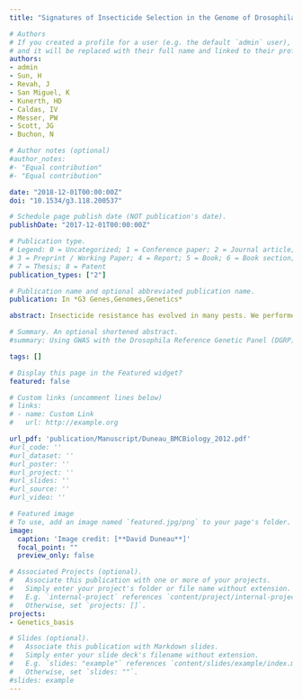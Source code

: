 ```yaml
---
title: "Signatures of Insecticide Selection in the Genome of Drosophila melanogaster."

# Authors
# If you created a profile for a user (e.g. the default `admin` user), write the username (folder name) here 
# and it will be replaced with their full name and linked to their profile.
authors: 
- admin
- Sun, H 
- Revah, J
- San Miguel, K
- Kunerth, HD 
- Caldas, IV
- Messer, PW
- Scott, JG 
- Buchon, N

# Author notes (optional)
#author_notes:
#- "Equal contribution"
#- "Equal contribution"

date: "2018-12-01T00:00:00Z"
doi: "10.1534/g3.118.200537"

# Schedule page publish date (NOT publication's date).
publishDate: "2017-12-01T00:00:00Z"

# Publication type.
# Legend: 0 = Uncategorized; 1 = Conference paper; 2 = Journal article;
# 3 = Preprint / Working Paper; 4 = Report; 5 = Book; 6 = Book section;
# 7 = Thesis; 8 = Patent
publication_types: ["2"]

# Publication name and optional abbreviated publication name.
publication: In *G3 Genes,Genomes,Genetics*

abstract: Insecticide resistance has evolved in many pests. We performed a GWAS approach with the Drosophila Genetic Reference Panel (DGRP) to identify the mutations involved in resistance to two insecticides. Most variation in parathion resistance was associated with Ace, while most variation in deltamethrin resistance was associated with Cyp6a23, encoding a detoxification enzyme never previously associated with resistance. A “nested GWAS” revealed the contribution of other loci. We observed signatures of recent selective sweeps at all of these resistance loci and confirmed that the soft sweep at Ace is driven by the resistance mutations. Allele frequencies in additional population samples revealed that most resistance mutations are segregating across the globe.

# Summary. An optional shortened abstract.
#summary: Using GWAS with the Drosophila Reference Genetic Panel (DGRP) found the genetic basis of the resistance to Parathion and Deltamethrin, two commonly used insecticides.

tags: []

# Display this page in the Featured widget?
featured: false

# Custom links (uncomment lines below)
# links:
# - name: Custom Link
#   url: http://example.org

url_pdf: 'publication/Manuscript/Duneau_BMCBiology_2012.pdf'
#url_code: ''
#url_dataset: ''
#url_poster: ''
#url_project: ''
#url_slides: ''
#url_source: ''
#url_video: ''

# Featured image
# To use, add an image named `featured.jpg/png` to your page's folder. 
image:
  caption: 'Image credit: [**David Duneau**]'
  focal_point: ""
  preview_only: false

# Associated Projects (optional).
#   Associate this publication with one or more of your projects.
#   Simply enter your project's folder or file name without extension.
#   E.g. `internal-project` references `content/project/internal-project/index.md`.
#   Otherwise, set `projects: []`.
projects:
- Genetics_basis

# Slides (optional).
#   Associate this publication with Markdown slides.
#   Simply enter your slide deck's filename without extension.
#   E.g. `slides: "example"` references `content/slides/example/index.md`.
#   Otherwise, set `slides: ""`.
#slides: example
---
```

